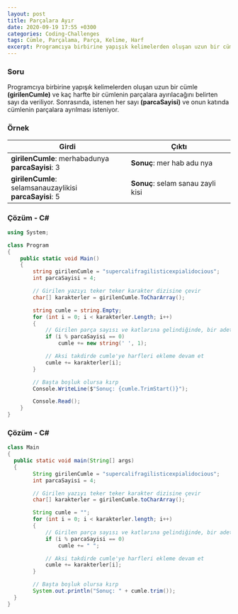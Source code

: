 ```yaml
---
layout: post
title: Parçalara Ayır
date: 2020-09-19 17:55 +0300
categories: Coding-Challenges
tags: Cümle, Parçalama, Parça, Kelime, Harf
excerpt: Programcıya birbirine yapışık kelimelerden oluşan uzun bir cümle ve kaç harfte bir cümlenin parçalara ayırılacağını belirten sayı da veriliyor. Sonrasında, istenen her sayı ve onun katında cümlenin parçalara ayrılması isteniyor...
---
```

### Soru
Programcıya birbirine yapışık kelimelerden oluşan uzun bir cümle **(girilenCumle)** ve kaç harfte bir cümlenin parçalara ayırılacağını belirten sayı da veriliyor. Sonrasında, istenen her sayı **(parcaSayisi)** ve onun katında cümlenin parçalara ayrılması isteniyor.

### Örnek

| Girdi                                                        | Çıktı                             |
|--------------------------------------------------------------|-----------------------------------|
| **girilenCumle**: merhabadunya <br>**parcaSayisi**: 3        | **Sonuç**: mer hab adu nya        |
| **girilenCumle**: selamsanauzaylikisi <br>**parcaSayisi**: 5 | **Sonuç**: selam sanau zayli kisi |

### Çözüm - C#
```csharp
using System;

class Program
{
    public static void Main()
    {
        string girilenCumle = "supercalifragilisticexpialidocious";
        int parcaSayisi = 4;

        // Girilen yazıyı teker teker karakter dizisine çevir
        char[] karakterler = girilenCumle.ToCharArray();

        string cumle = string.Empty;
        for (int i = 0; i < karakterler.Length; i++)
        {
            // Girilen parça sayısı ve katlarına gelindiğinde, bir adet boşluk ekle
            if (i % parcaSayisi == 0)
                cumle += new string(' ', 1);

            // Aksi takdirde cumle'ye harfleri ekleme devam et
            cumle += karakterler[i];
        }

        // Başta boşluk olursa kırp
        Console.WriteLine($"Sonuç: {cumle.TrimStart()}");

        Console.Read();
    }
}
```

### Çözüm - C#
```java
class Main 
{
  public static void main(String[] args) 
  {
        String girilenCumle = "supercalifragilisticexpialidocious";
        int parcaSayisi = 4;

        // Girilen yazıyı teker teker karakter dizisine çevir
        char[] karakterler = girilenCumle.toCharArray();

        String cumle = "";
        for (int i = 0; i < karakterler.length; i++)
        {
            // Girilen parça sayısı ve katlarına gelindiğinde, bir adet boşluk ekle
            if (i % parcaSayisi == 0)
                cumle += " ";

            // Aksi takdirde cumle'ye harfleri ekleme devam et
            cumle += karakterler[i];
        }

        // Başta boşluk olursa kırp
        System.out.println("Sonuç: " + cumle.trim());
  }
}
```